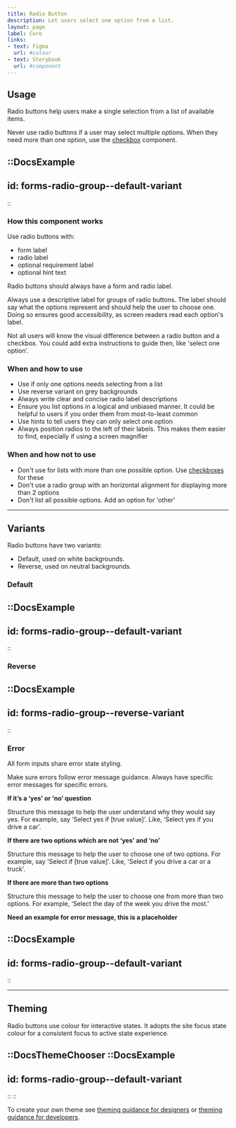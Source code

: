 ```yaml
---
title: Radio Button
description: Let users select one option from a list.
layout: page
label: Core
links:
- text: Figma
  url: #colour
- text: Storybook
  url: #component
---
```


## Usage

Radio buttons help users make a single selection from a list of available items.

Never use radio buttons if a user may select multiple options. When they need more than one option, use the [checkbox](/design-system/components/checkbox/) component.

::DocsExample
---
id: forms-radio-group--default-variant
---
::

### How this component works

Use radio buttons with:

- form label
- radio label
- optional requirement label
- optional hint text

Radio buttons should always have a form and radio label. 

Always use a descriptive label for groups of radio buttons. The label should say what the options represent and should help the user to choose one. Doing so ensures good accessibility, as screen readers read each option's label.

Not all users will know the visual difference between a radio button and a checkbox. You could add extra instructions to guide then, like 'select one option’.

### When and how to use

- Use if only one options needs selecting from a list
- Use reverse variant on grey backgrounds
- Always write clear and concise radio label descriptions
- Ensure you list options in a logical and unbiased manner. It could be helpful to users if you order them from most-to-least common
- Use hints to tell users they can only select one option
- Always position radios to the left of their labels. This makes them easier to find, especially if using a screen magnifier

### When and how not to use

- Don't use for lists with more than one possible option. Use [checkboxes](/design-system/components/checkbox/) for these
- Don't use a radio group with an horizontal alignment for displaying more than 2 options
- Don't list all possible options. Add an option for 'other'

---

## Variants

Radio buttons have two variants:

- Default, used on white backgrounds.
- Reverse, used on neutral backgrounds.

### Default

::DocsExample
---
id: forms-radio-group--default-variant
---
::

### Reverse

::DocsExample
---
id: forms-radio-group--reverse-variant
---
::

### Error

All form inputs share error state styling.

Make sure errors follow error message guidance. Always have specific error messages for specific errors.

**If it’s a ‘yes’ or ‘no’ question**

Structure this message to help the user understand why they would say yes. For example, say ‘Select yes if [true value]’. Like, ‘Select yes if you drive a car’.

**If there are two options which are not ‘yes’ and ‘no’**

Structure this message to help the user to choose one of two options. For example, say 'Select if [true value]’. Like, 'Select if you drive a car or a truck'.

**If there are more than two options**

Structure this message to help the user to choose one from more than two options. For example, ‘Select the day of the week you drive the most.'

**Need an example for error message, this is a placeholder**

::DocsExample
---
id: forms-radio-group--default-variant
---
::

---

## Theming

Radio buttons use colour for interactive states. It adopts the site focus state colour for a consistent focus to active state experience.

::DocsThemeChooser
  ::DocsExample
  ---
  id: forms-radio-group--default-variant
  ---
  ::
::

To create your own theme see [theming guidance for designers]() or [theming guidance for developers]().
